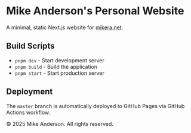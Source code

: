 # Mike Anderson's Personal Website

A minimal, static Next.js website for [mikera.net](https://mikera.net).

## Build Scripts

- `pnpm dev` - Start development server
- `pnpm build` - Build the application
- `pnpm start` - Start production server

## Deployment

The `master` branch is automatically deployed to GitHub Pages via GitHub Actions workflow.

© 2025 Mike Anderson. All rights reserved. 